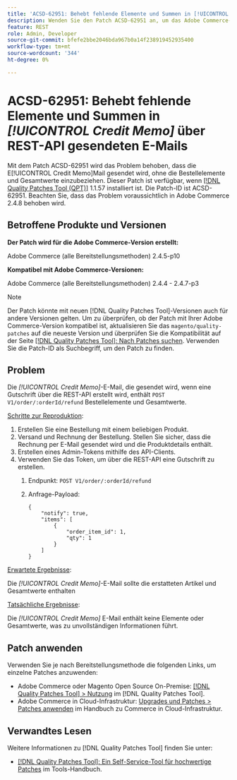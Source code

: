 ```yaml
---
title: 'ACSD-62951: Behebt fehlende Elemente und Summen in [!UICONTROL Credit Memo] über REST-API gesendeten E-Mails'
description: Wenden Sie den Patch ACSD-62951 an, um das Adobe Commerce-Problem zu beheben, bei dem die E-[!UICONTROL Credit Memo]-Mail gesendet wird, ohne die Bestellelemente und Gesamtwerte einzubeziehen.
feature: REST
role: Admin, Developer
source-git-commit: bfefe2bbe2046bda967b0a14f238919452935400
workflow-type: tm+mt
source-wordcount: '344'
ht-degree: 0%

---
```


# ACSD-62951: Behebt fehlende Elemente und Summen in *[!UICONTROL Credit Memo]* über REST-API gesendeten E-Mails

Mit dem Patch ACSD-62951 wird das Problem behoben, dass die E[!UICONTROL Credit Memo]Mail gesendet wird, ohne die Bestellelemente und Gesamtwerte einzubeziehen. Dieser Patch ist verfügbar, wenn [[!DNL Quality Patches Tool (QPT)]](/help/tools/quality-patches-tool/quality-patches-tool-to-self-serve-quality-patches.md) 1.1.57 installiert ist. Die Patch-ID ist ACSD-62951. Beachten Sie, dass das Problem voraussichtlich in Adobe Commerce 2.4.8 behoben wird.

## Betroffene Produkte und Versionen

**Der Patch wird für die Adobe Commerce-Version erstellt:**

Adobe Commerce (alle Bereitstellungsmethoden) 2.4.5-p10

**Kompatibel mit Adobe Commerce-Versionen:**

Adobe Commerce (alle Bereitstellungsmethoden) 2.4.4 - 2.4.7-p3

>[!NOTE]
>
>Der Patch könnte mit neuen [!DNL Quality Patches Tool]-Versionen auch für andere Versionen gelten. Um zu überprüfen, ob der Patch mit Ihrer Adobe Commerce-Version kompatibel ist, aktualisieren Sie das `magento/quality-patches` auf die neueste Version und überprüfen Sie die Kompatibilität auf der Seite [[!DNL Quality Patches Tool]: Nach Patches suchen](https://experienceleague.adobe.com/tools/commerce-quality-patches/index.html?lang=de). Verwenden Sie die Patch-ID als Suchbegriff, um den Patch zu finden.

## Problem

Die *[!UICONTROL Credit Memo]*-E-Mail, die gesendet wird, wenn eine Gutschrift über die REST-API erstellt wird, enthält `POST V1/order/:orderId/refund` Bestellelemente und Gesamtwerte.

<u>Schritte zur Reproduktion</u>:

1. Erstellen Sie eine Bestellung mit einem beliebigen Produkt.
1. Versand und Rechnung der Bestellung. Stellen Sie sicher, dass die Rechnung per E-Mail gesendet wird und die Produktdetails enthält.
1. Erstellen eines Admin-Tokens mithilfe des API-Clients.
1. Verwenden Sie das Token, um über die REST-API eine Gutschrift zu erstellen.
   1. Endpunkt: `POST V1/order/:orderId/refund`
   1. Anfrage-Payload:

      ```
      {  
          "notify": true,  
          "items": [  
              {  
                  "order_item_id": 1,  
                  "qty": 1  
              }  
          ]  
      }  
      ```

<u>Erwartete Ergebnisse</u>:

Die *[!UICONTROL Credit Memo]*-E-Mail sollte die erstatteten Artikel und Gesamtwerte enthalten

<u>Tatsächliche Ergebnisse</u>:

Die *[!UICONTROL Credit Memo]* E-Mail enthält keine Elemente oder Gesamtwerte, was zu unvollständigen Informationen führt.

## Patch anwenden

Verwenden Sie je nach Bereitstellungsmethode die folgenden Links, um einzelne Patches anzuwenden:

* Adobe Commerce oder Magento Open Source On-Premise: [[!DNL Quality Patches Tool] > Nutzung](/help/tools/quality-patches-tool/usage.md) im [!DNL Quality Patches Tool].
* Adobe Commerce in Cloud-Infrastruktur: [Upgrades und Patches > Patches anwenden](https://experienceleague.adobe.com/docs/commerce-cloud-service/user-guide/develop/upgrade/apply-patches.html?lang=de) im Handbuch zu Commerce in Cloud-Infrastruktur.


## Verwandtes Lesen

Weitere Informationen zu [!DNL Quality Patches Tool] finden Sie unter:

* [[!DNL Quality Patches Tool]: Ein Self-Service-Tool für hochwertige Patches](/help/tools/quality-patches-tool/quality-patches-tool-to-self-serve-quality-patches.md) im Tools-Handbuch.
